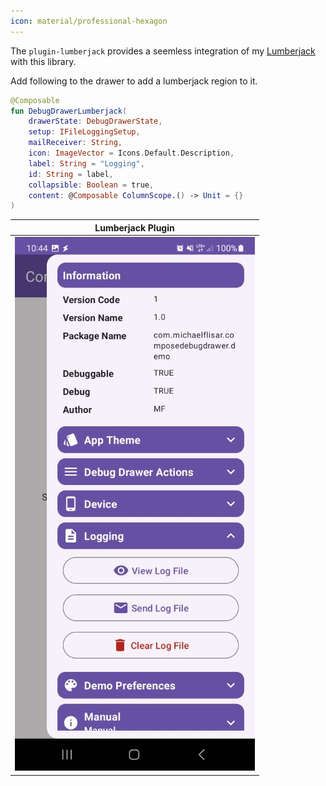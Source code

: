 ```yaml
---
icon: material/professional-hexagon
---
```


The `plugin-lumberjack` provides a seemless integration of my [Lumberjack](https://mflisar.github.io/Lumberjack) with this library.

Add following to the drawer to add a lumberjack region to it.

```kotlin
@Composable
fun DebugDrawerLumberjack(
    drawerState: DebugDrawerState,
    setup: IFileLoggingSetup,
    mailReceiver: String,
    icon: ImageVector = Icons.Default.Description,
    label: String = "Logging",
    id: String = label,
    collapsible: Boolean = true,
    content: @Composable ColumnScope.() -> Unit = {}
)
```


| Lumberjack Plugin                                                                                                    |
|----------------------------------------------------------------------------------------------------------------------|
| ![Device Module](https://raw.githubusercontent.com/MFlisar/ComposeDebugDrawer/refs/heads/main/screenshots/demo5.jpg) |